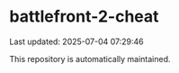 # battlefront-2-cheat

Last updated: 2025-07-04 07:29:46

This repository is automatically maintained.

